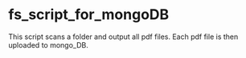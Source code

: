 # fs_script_for_mongoDB
This script scans a folder and output all pdf files.
Each pdf file is then uploaded to mongo_DB.
